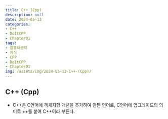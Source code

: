 ```yaml
---
title: C++ (Cpp)
description: null
date: 2024-05-13
categories:
- C++
- DoItCPP
- Chapter01
tags:
- 컴퓨터공학
- 지식
- CPP
- DoItCPP
- Chapter01
img: /assets/img/2024-05-13-C++-(Cpp)/
---
```


## C++ (Cpp)
- C++은 C언어에 객체지향 개념을 추가하여 만든 언어로, C언어에 업그레이드의 의미로 ++를 붙여 C++이라 부른다.

